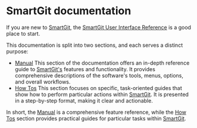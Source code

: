 # SmartGit documentation

If you are new to [SmartGit](https://www.syntevo.com/smartgit/), the [SmartGit User Interface Reference](Manual/index.md) is a good place to start.

This documentation is split into two sections, and each serves a distinct purpose:
- [Manual](Manual/index.md) 
  This section of the documentation offers an in-depth reference guide to [SmartGit's](https://www.syntevo.com/smartgit/) features and functionality. It provides comprehensive descriptions of the software's tools, menus, options, and overall workflows.
- [How Tos](HowTos/index.md)
  This section focuses on specific, task-oriented guides that show how to perform particular actions within [SmartGit](https://www.syntevo.com/smartgit/). It is presented in a step-by-step format, making it clear and actionable.
  
In short, the [Manual](Manual/index.md) is a comprehensive feature reference, while the [How Tos](HowTos/index.md) section provides practical guides for particular tasks within [SmartGit](https://www.syntevo.com/smartgit/).

